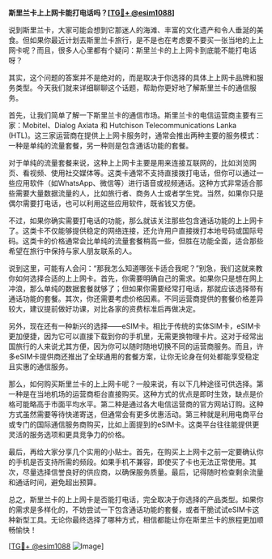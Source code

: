 **斯里兰卡上上网卡能打电话吗？[[TG💪+ @esim1088](https://t.me/s/esim1088)]**

说到斯里兰卡，大家可能会想到它那迷人的海滩、丰富的文化遗产和令人垂涎的美食。但如果你最近计划去斯里兰卡旅行，是不是也在考虑要不要买一张当地的上上网卡呢？而且，很多人心里都有个疑问：斯里兰卡的上上网卡到底能不能打电话呀？

其实，这个问题的答案并不是绝对的，而是取决于你选择的具体上上网卡品牌和服务类型。今天我们就来详细聊聊这个话题，帮助你更好地了解斯里兰卡的通信服务。

首先，让我们简单了解一下斯里兰卡的通信市场。斯里兰卡的电信运营商主要有三家：Mobitel、Dialog Axiata 和 Hutchison Telecommunications Lanka (HTL)。这三家运营商在提供上上网卡服务时，通常会推出两种主要的服务模式：一种是单纯的流量套餐，另一种则是包含通话功能的套餐。

对于单纯的流量套餐来说，这种上上网卡主要是用来连接互联网的，比如浏览网页、看视频、使用社交媒体等。这类卡通常不支持直接拨打电话，但你可以通过一些应用软件（如WhatsApp、微信等）进行语音或视频通话。这种方式非常适合那些需要大量数据流量的人，比如旅行者、商务人士或者学生党。当然，如果你只是偶尔需要打电话，也可以利用这些应用软件，既省钱又方便。

不过，如果你确实需要打电话的功能，那么就该关注那些包含通话功能的上上网卡了。这类卡不仅能够提供稳定的网络连接，还允许用户直接拨打本地号码或国际号码。这类卡的价格通常会比单纯的流量套餐稍高一些，但胜在功能全面，适合那些希望在旅行中保持与家人朋友联系的人。

说到这里，可能有人会问：“那我怎么知道哪张卡适合我呢？”别急，我们这就来教你如何选择合适的上上网卡。首先，你需要明确自己的需求。如果你只是想在网上冲浪，那么单纯的数据套餐就够了；但如果你需要经常打电话，那就应该选择带有通话功能的套餐。其次，你还需要考虑价格因素。不同运营商提供的套餐价格差异较大，建议提前做好功课，对比各家的资费标准后再做决定。

另外，现在还有一种新兴的选择——eSIM卡。相比于传统的实体SIM卡，eSIM卡更加便捷，因为它可以直接下载到你的手机里，无需更换物理卡片。这对于经常出国旅行的人来说尤其方便，因为你可以随时随地切换不同的运营商服务。而且，许多eSIM卡提供商还推出了全球通用的套餐方案，让你无论身在何处都能享受稳定且实惠的通信服务。

那么，如何购买斯里兰卡的上上网卡呢？一般来说，有以下几种途径可供选择。第一种是在当地机场的运营商柜台直接购买。这种方式的优点是即时生效，缺点是价格可能略高于市面平均水平。第二种是通过各大电信运营商的官方网站订购。这种方式虽然需要等待快递寄送，但通常会有更多优惠活动。第三种就是利用电商平台或专门的国际通信服务商购买，比如上面提到的eSIM卡。这类平台往往能提供更灵活的服务选项和更具竞争力的价格。

最后，再给大家分享几个实用的小贴士。首先，在购买上上网卡之前一定要确认你的手机是否支持所需的频段。如果手机不兼容，即使买了卡也无法正常使用。其次，尽量选择信誉良好的供应商，以确保服务质量。最后，记得随时检查剩余流量和通话时间，避免超出预算。

总之，斯里兰卡的上上网卡是否能打电话，完全取决于你选择的产品类型。如果你的需求是多样化的，不妨尝试一下包含通话功能的套餐，或者干脆试试eSIM卡这种新型工具。无论你最终选择了哪种方式，相信都能让你在斯里兰卡的旅程更加顺畅愉快！

[[TG💪+ @esim1088](https://t.me/s/esim1088) ![Image](https://i.postimg.cc/4NQfJmqS/Snipaste-2025-05-13-00-14-12.png)]
